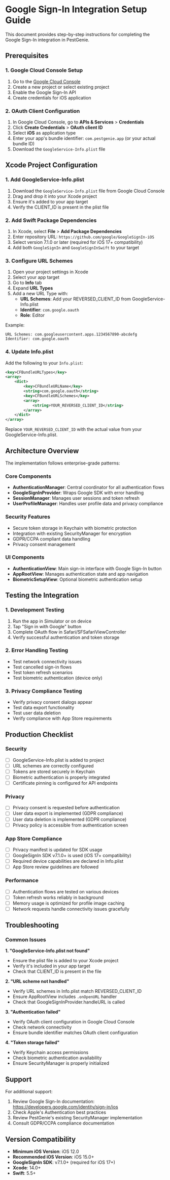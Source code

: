 # Google Sign-In Integration Setup Guide

This document provides step-by-step instructions for completing the Google Sign-In integration in PestGenie.

## Prerequisites

### 1. Google Cloud Console Setup
1. Go to the [Google Cloud Console](https://console.cloud.google.com/)
2. Create a new project or select existing project
3. Enable the Google Sign-In API
4. Create credentials for iOS application

### 2. OAuth Client Configuration
1. In Google Cloud Console, go to **APIs & Services** > **Credentials**
2. Click **Create Credentials** > **OAuth client ID**
3. Select **iOS** as application type
4. Enter your app's bundle identifier: `com.pestgenie.app` (or your actual bundle ID)
5. Download the `GoogleService-Info.plist` file

## Xcode Project Configuration

### 1. Add GoogleService-Info.plist
1. Download the `GoogleService-Info.plist` file from Google Cloud Console
2. Drag and drop it into your Xcode project
3. Ensure it's added to your app target
4. Verify the CLIENT_ID is present in the plist file

### 2. Add Swift Package Dependencies
1. In Xcode, select **File** > **Add Package Dependencies**
2. Enter repository URL: `https://github.com/google/GoogleSignIn-iOS`
3. Select version 7.1.0 or later (required for iOS 17+ compatibility)
4. Add both `GoogleSignIn` and `GoogleSignInSwift` to your target

### 3. Configure URL Schemes
1. Open your project settings in Xcode
2. Select your app target
3. Go to **Info** tab
4. Expand **URL Types**
5. Add a new URL Type with:
   - **URL Schemes**: Add your REVERSED_CLIENT_ID from GoogleService-Info.plist
   - **Identifier**: `com.google.oauth`
   - **Role**: Editor

Example:
```
URL Schemes: com.googleusercontent.apps.1234567890-abcdefg
Identifier: com.google.oauth
```

### 4. Update Info.plist
Add the following to your `Info.plist`:

```xml
<key>CFBundleURLTypes</key>
<array>
    <dict>
        <key>CFBundleURLName</key>
        <string>com.google.oauth</string>
        <key>CFBundleURLSchemes</key>
        <array>
            <string>YOUR_REVERSED_CLIENT_ID</string>
        </array>
    </dict>
</array>
```

Replace `YOUR_REVERSED_CLIENT_ID` with the actual value from your GoogleService-Info.plist.

## Architecture Overview

The implementation follows enterprise-grade patterns:

### Core Components
- **AuthenticationManager**: Central coordinator for all authentication flows
- **GoogleSignInProvider**: Wraps Google SDK with error handling
- **SessionManager**: Manages user sessions and token refresh
- **UserProfileManager**: Handles user profile data and privacy compliance

### Security Features
- Secure token storage in Keychain with biometric protection
- Integration with existing SecurityManager for encryption
- GDPR/CCPA compliant data handling
- Privacy consent management

### UI Components
- **AuthenticationView**: Main sign-in interface with Google Sign-In button
- **AppRootView**: Manages authentication state and app navigation
- **BiometricSetupView**: Optional biometric authentication setup

## Testing the Integration

### 1. Development Testing
1. Run the app in Simulator or on device
2. Tap "Sign in with Google" button
3. Complete OAuth flow in Safari/SFSafariViewController
4. Verify successful authentication and token storage

### 2. Error Handling Testing
- Test network connectivity issues
- Test cancelled sign-in flows
- Test token refresh scenarios
- Test biometric authentication (device only)

### 3. Privacy Compliance Testing
- Verify privacy consent dialogs appear
- Test data export functionality
- Test user data deletion
- Verify compliance with App Store requirements

## Production Checklist

### Security
- [ ] GoogleService-Info.plist is added to project
- [ ] URL schemes are correctly configured
- [ ] Tokens are stored securely in Keychain
- [ ] Biometric authentication is properly integrated
- [ ] Certificate pinning is configured for API endpoints

### Privacy
- [ ] Privacy consent is requested before authentication
- [ ] User data export is implemented (GDPR compliance)
- [ ] User data deletion is implemented (GDPR compliance)
- [ ] Privacy policy is accessible from authentication screen

### App Store Compliance
- [ ] Privacy manifest is updated for SDK usage
- [ ] GoogleSignIn SDK v7.1.0+ is used (iOS 17+ compatibility)
- [ ] Required device capabilities are declared in Info.plist
- [ ] App Store review guidelines are followed

### Performance
- [ ] Authentication flows are tested on various devices
- [ ] Token refresh works reliably in background
- [ ] Memory usage is optimized for profile image caching
- [ ] Network requests handle connectivity issues gracefully

## Troubleshooting

### Common Issues

**1. "GoogleService-Info.plist not found"**
- Ensure the plist file is added to your Xcode project
- Verify it's included in your app target
- Check that CLIENT_ID is present in the file

**2. "URL scheme not handled"**
- Verify URL schemes in Info.plist match REVERSED_CLIENT_ID
- Ensure AppRootView includes `.onOpenURL` handler
- Check that GoogleSignInProvider.handleURL is called

**3. "Authentication failed"**
- Verify OAuth client configuration in Google Cloud Console
- Check network connectivity
- Ensure bundle identifier matches OAuth client configuration

**4. "Token storage failed"**
- Verify Keychain access permissions
- Check biometric authentication availability
- Ensure SecurityManager is properly initialized

## Support

For additional support:
1. Review Google Sign-In documentation: https://developers.google.com/identity/sign-in/ios
2. Check Apple's Authentication best practices
3. Review PestGenie's existing SecurityManager implementation
4. Consult GDPR/CCPA compliance documentation

## Version Compatibility

- **Minimum iOS Version**: iOS 12.0
- **Recommended iOS Version**: iOS 15.0+
- **GoogleSignIn SDK**: v7.1.0+ (required for iOS 17+)
- **Xcode**: 14.0+
- **Swift**: 5.5+
